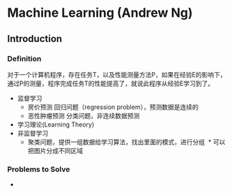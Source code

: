 # Machine Learning (Andrew Ng)

## Introduction
### Definition
对于一个计算机程序，存在任务T，以及性能测量方法P，如果在经验E的影响下，通过P的测量，程序完成任务T的性能提高了，就说此程序从经验E学习到了。
- 监督学习
  * 房价预测 回归问题（regression problem），预测数据是连续的
  * 恶性肿瘤预测 分类问题，非连续数据预测
- 学习理论(Learning Theory)
- 非监督学习
  * 聚类问题，提供一组数据给学习算法，找出里面的模式，进行分组
  * 可以把图片分成不同区域
  
### Problems to Solve
- 
